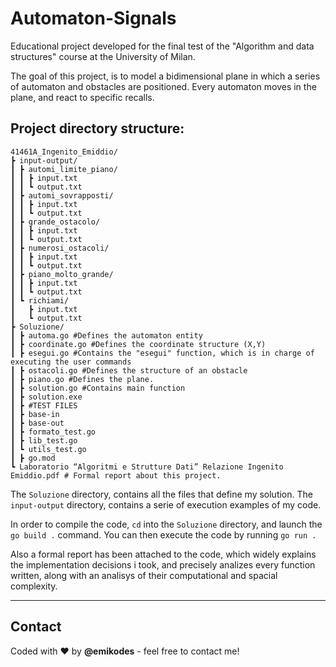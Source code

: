 # Automaton-Signals
Educational project developed for the final test of the "Algorithm and data structures" course at the University of Milan.

The goal of this project, is to model a bidimensional plane in which a series of automaton and obstacles are positioned.
Every automaton moves in the plane, and react to specific recalls.

## Project directory structure:
```
41461A_Ingenito_Emiddio/
┣ input-output/
┃ ┣ automi_limite_piano/
┃ ┃ ┣ input.txt
┃ ┃ ┗ output.txt
┃ ┣ automi_sovrapposti/
┃ ┃ ┣ input.txt
┃ ┃ ┗ output.txt
┃ ┣ grande_ostacolo/
┃ ┃ ┣ input.txt
┃ ┃ ┗ output.txt
┃ ┣ numerosi_ostacoli/
┃ ┃ ┣ input.txt
┃ ┃ ┗ output.txt
┃ ┣ piano_molto_grande/
┃ ┃ ┣ input.txt
┃ ┃ ┗ output.txt
┃ ┗ richiami/
┃   ┣ input.txt
┃   ┗ output.txt
┣ Soluzione/
┃ ┣ automa.go #Defines the automaton entity
┃ ┣ coordinate.go #Defines the coordinate structure (X,Y)
┃ ┣ esegui.go #Contains the "esegui" function, which is in charge of executing the user commands
┃ ┣ ostacoli.go #Defines the structure of an obstacle
┃ ┣ piano.go #Defines the plane.
┃ ┣ solution.go #Contains main function
┃ ┣ solution.exe
┃ ┣ #TEST FILES
┃ ┣ base-in
┃ ┣ base-out
┃ ┣ formato_test.go
┃ ┣ lib_test.go
┃ ┗ utils_test.go
┃ ┣ go.mod
┗ Laboratorio “Algoritmi e Strutture Dati” Relazione Ingenito Emiddio.pdf # Formal report about this project.
```
The ```Soluzione``` directory, contains all the files that define my solution.
The ```input-output``` directory, contains a serie of execution examples of my code.


In order to compile the code, ```cd``` into the ```Soluzione``` directory, and launch the ```go build .``` command. You can then execute the code by running ```go run .```


Also a formal report has been attached to the code, which widely explains the implementation decisions i took, and precisely analizes every function written, along with an analisys of their computational and spacial complexity.

---
## Contact

Coded with ❤️ by **@emikodes** - feel free to contact me!
